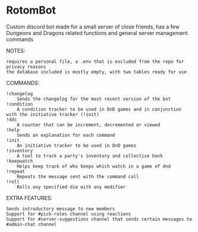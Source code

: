 # RotomBot
Custom discord bot made for a small server of close friends, has a few Dungeons and Dragons related functions and general server management commands

NOTES: 	

	requires a personal file, a .env that is excluded from the repo for privacy reasons
	the database included is mostly empty, with two tables ready for use

COMMANDS:

	!changelog
		Sends the changelog for the most recent version of the bot
	!condition
		A condition tracker to be used in DnD games and in conjunction with the initiative tracker (!init)
	!ddc
		A counter that can be increment, decremented or viewed
	!help
		Sends an explanation for each command
	!init
		An initiative tracker to be used in DnD games
	!inventory
		A tool to track a party's inventory and collective bank
	!keepwatch
		Helps keep track of who keeps which watch in a game of dnd
	!repeat
		Repeats the message sent with the command call
	!roll
		Rolls any specified die with any modifier
EXTRA FEATURES:

	Sends introductory message to new members
	Support for #pick-roles channel using reactions
	Support for #server-suggestions channel that sends certain messages to #admin-chat channel
